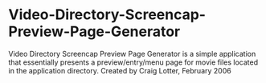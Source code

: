 Video-Directory-Screencap-Preview-Page-Generator
================================================

Video Directory Screencap Preview Page Generator is a simple application that essentially presents a preview/entry/menu page for movie files located in the application directory. Created by Craig Lotter, February 2006
